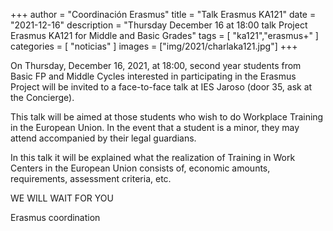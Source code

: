 +++
author = "Coordinación Erasmus"
title = "Talk Erasmus KA121"
date = "2021-12-16"
description = "Thursday December 16 at 18:00 talk Project Erasmus KA121 for Middle and Basic Grades"
tags = [
    "ka121","erasmus+"
]
categories = [
    "noticias"
]
images  = ["img/2021/charlaka121.jpg"]
+++

On Thursday, December 16, 2021, at 18:00, second year students from Basic FP and Middle Cycles interested in participating in the Erasmus Project will be invited to a face-to-face talk at IES Jaroso (door 35, ask at the Concierge).

This talk will be aimed at those students who wish to do Workplace Training in the European Union. In the event that a student is a minor, they may attend accompanied by their legal guardians.

In this talk it will be explained what the realization of Training in Work Centers in the European Union consists of, economic amounts, requirements, assessment criteria, etc.


WE WILL WAIT FOR YOU

Erasmus coordination

